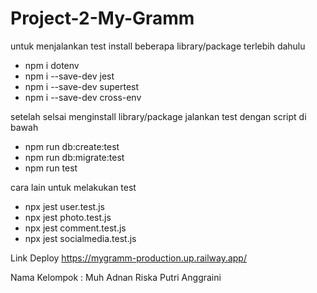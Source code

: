 # Project-2-My-Gramm
untuk  menjalankan test install beberapa library/package terlebih dahulu
- npm i dotenv
- npm i --save-dev jest
- npm i --save-dev supertest
- npm i --save-dev cross-env

setelah selsai menginstall library/package jalankan test dengan script di bawah
- npm run db:create:test
- npm run db:migrate:test
- npm run test

cara lain untuk melakukan test
- npx jest user.test.js
- npx jest photo.test.js
- npx jest comment.test.js
- npx jest socialmedia.test.js

Link Deploy 
https://mygramm-production.up.railway.app/

Nama Kelompok :
Muh Adnan
Riska Putri Anggraini
